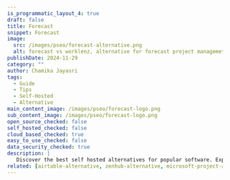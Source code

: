 ```yaml
---
is_programmatic_layout_4: true
draft: false
title: Forecast
snippet: Forecast
image:
  src: /images/pseo/forecast-alternative.png
  alt: forecast vs worklenz, alternative for forecast project managemet tool, task management, resource management, productivity, self-hosted
publishDate: 2024-11-29
category: ""
author: Chamika Jayasri
tags:
  - Guide
  - Tips
  - Self-Hosted
  - Alternative
main_content_image: /images/pseo/forecast-logo.png
sub_content_image: /images/pseo/forecast-logo.png
open_source_checked: false
self_hosted_checked: false
cloud_based_checked: true
easy_to_use_checked: false
data_security_checked: true
description: |
   Discover the best self hosted alternatives for popular software. Explore our comprehensive guides and find the perfect solution for your needs today.
related: [airtable-alternative, zenhub-alternative, microsoft-project-alternative, jira-alternative]
---
```

